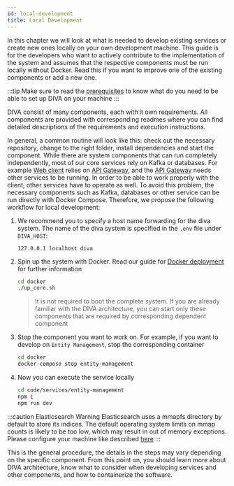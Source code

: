 ```yaml
---
id: local-development
title: Local Development
---
```


In this chapter we will look at what is needed to develop existing services or create new ones locally on your own development machine.
This guide is for the developers who want to actively contribute to the implementation of the system and assumes that the respective components must be run locally without Docker. Read this if you want to improve one of the existing components or add a new one.

:::tip
Make sure to read the [prerequisites](../prerequisites) to know what do you need to be able to set up DIVA on your machine
:::

DIVA consist of many components, each with it own requirements.
All components are provided with  corresponding readmes where you can find detailed descriptions of the requirements and execution instructions.

In general, a common routine will look like this: check out the necessary repository, change to the right folder, install dependencies and start the component.
While there are system components that can run completely independently, most of our core services rely on Kafka or databases.
For example [Web client](../architecture/web-client) relies on [API Gateway](../architecture/gateway), and the [API Gateway](../architecture/gateway) needs
other services to be running.
In order to be able to work properly with the client, other services have to operate as well.
To avoid this problem, the necessary components such as Kafka, databases or other service can be run directly with Docker Compose.
Therefore, we propose the following workflow for local development:

1. We recommend you to specify a host name forwarding for the diva system. The name of the diva system is specified in the `.env` file under `DIVA_HOST`:

   ```text
   127.0.0.1 localhost diva
   ```

2. Spin up the system with Docker. Read our guide for [Docker deployment](docker-deployment) for further information

   ```bash
   cd docker
   ./up_core.sh
   ```

   >It is not required to boot the complete system. If you are already familiar with the DIVA architecture, you can start only
   > these components that are required by corresponding dependent component

3. Stop the component you want to work on. For example, if you want to develop on `Entity Management`, stop the corresponding container

   ```bash
   cd docker
   docker-compose stop entity-management
   ```

4. Now you can execute the service locally

   ```bash
   cd code/services/entity-management
   npm i
   npm run dev
   ```

:::caution Elasticsearch Warning
Elasticsearch uses a mmapfs directory by default to store its indices. The default operating system limits on mmap counts is likely to be too low, which may result in out of memory exceptions. Please configure your machine like described [here](https://www.elastic.co/guide/en/elasticsearch/reference/current/vm-max-map-count.html)
:::

This is the general procedure, the details in the steps may vary depending on the specific component.
From this point on, you should learn more about DIVA architecture, know what to consider when developing services and other components, and how to containerize the software.
